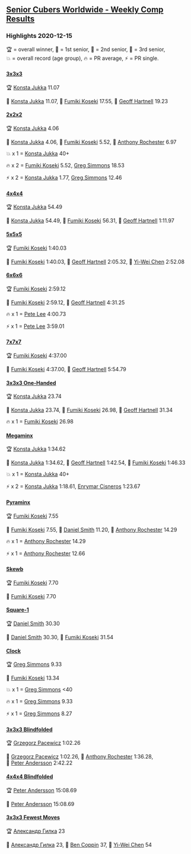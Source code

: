 <style>table {white-space: nowrap;}</style>

## [Senior Cubers Worldwide - Weekly Comp Results](/scw-comp/results/)
### Highlights 2020-12-15

<span style="white-space: nowrap;">🏆 = overall winner</span>, <span style="white-space: nowrap;">🥇 = 1st senior</span>, <span style="white-space: nowrap;">🥈 = 2nd senior</span>, <span style="white-space: nowrap;">🥉 = 3rd senior</span>, <span style="white-space: nowrap;">💥 = overall record (age group)</span>, <span style="white-space: nowrap;">🔥 = PR average</span>, <span style="white-space: nowrap;">⚡ = PR single</span>.

#### [3x3x3](333.md)

<span style="white-space: nowrap;">🏆 [Konsta Jukka](../../persons/konsta_jukka/333.md) 11.07</span>

<span style="white-space: nowrap;">🥇 [Konsta Jukka](../../persons/konsta_jukka/333.md) 11.07</span>, <span style="white-space: nowrap;">🥈 [Fumiki Koseki](../../persons/fumiki_koseki/333.md) 17.55</span>, <span style="white-space: nowrap;">🥉 [Geoff Hartnell](../../persons/geoff_hartnell/333.md) 19.23</span>

#### [2x2x2](222.md)

<span style="white-space: nowrap;">🏆 [Konsta Jukka](../../persons/konsta_jukka/222.md) 4.06</span>

<span style="white-space: nowrap;">🥇 [Konsta Jukka](../../persons/konsta_jukka/222.md) 4.06</span>, <span style="white-space: nowrap;">🥈 [Fumiki Koseki](../../persons/fumiki_koseki/222.md) 5.52</span>, <span style="white-space: nowrap;">🥉 [Anthony Rochester](../../persons/anthony_rochester/222.md) 6.97</span>

💥 x 1 = <span style="white-space: nowrap;">[Konsta Jukka](../../persons/konsta_jukka/222.md) 40+</span>

🔥 x 2 = <span style="white-space: nowrap;">[Fumiki Koseki](../../persons/fumiki_koseki/222.md) 5.52</span>, <span style="white-space: nowrap;">[Greg Simmons](../../persons/greg_simmons/222.md) 18.53</span>

⚡ x 2 = <span style="white-space: nowrap;">[Konsta Jukka](../../persons/konsta_jukka/222.md) 1.77</span>, <span style="white-space: nowrap;">[Greg Simmons](../../persons/greg_simmons/222.md) 12.46</span>

#### [4x4x4](444.md)

<span style="white-space: nowrap;">🏆 [Konsta Jukka](../../persons/konsta_jukka/444.md) 54.49</span>

<span style="white-space: nowrap;">🥇 [Konsta Jukka](../../persons/konsta_jukka/444.md) 54.49</span>, <span style="white-space: nowrap;">🥈 [Fumiki Koseki](../../persons/fumiki_koseki/444.md) 56.31</span>, <span style="white-space: nowrap;">🥉 [Geoff Hartnell](../../persons/geoff_hartnell/444.md) 1:11.97</span>

#### [5x5x5](555.md)

<span style="white-space: nowrap;">🏆 [Fumiki Koseki](../../persons/fumiki_koseki/555.md) 1:40.03</span>

<span style="white-space: nowrap;">🥇 [Fumiki Koseki](../../persons/fumiki_koseki/555.md) 1:40.03</span>, <span style="white-space: nowrap;">🥈 [Geoff Hartnell](../../persons/geoff_hartnell/555.md) 2:05.32</span>, <span style="white-space: nowrap;">🥉 [Yi-Wei Chen](../../persons/yi_wei_chen/555.md) 2:52.08</span>

#### [6x6x6](666.md)

<span style="white-space: nowrap;">🏆 [Fumiki Koseki](../../persons/fumiki_koseki/666.md) 2:59.12</span>

<span style="white-space: nowrap;">🥇 [Fumiki Koseki](../../persons/fumiki_koseki/666.md) 2:59.12</span>, <span style="white-space: nowrap;">🥈 [Geoff Hartnell](../../persons/geoff_hartnell/666.md) 4:31.25</span>

🔥 x 1 = <span style="white-space: nowrap;">[Pete Lee](../../persons/pete_lee/666.md) 4:00.73</span>

⚡ x 1 = <span style="white-space: nowrap;">[Pete Lee](../../persons/pete_lee/666.md) 3:59.01</span>

#### [7x7x7](777.md)

<span style="white-space: nowrap;">🏆 [Fumiki Koseki](../../persons/fumiki_koseki/777.md) 4:37.00</span>

<span style="white-space: nowrap;">🥇 [Fumiki Koseki](../../persons/fumiki_koseki/777.md) 4:37.00</span>, <span style="white-space: nowrap;">🥈 [Geoff Hartnell](../../persons/geoff_hartnell/777.md) 5:54.79</span>

#### [3x3x3 One-Handed](333oh.md)

<span style="white-space: nowrap;">🏆 [Konsta Jukka](../../persons/konsta_jukka/333oh.md) 23.74</span>

<span style="white-space: nowrap;">🥇 [Konsta Jukka](../../persons/konsta_jukka/333oh.md) 23.74</span>, <span style="white-space: nowrap;">🥈 [Fumiki Koseki](../../persons/fumiki_koseki/333oh.md) 26.98</span>, <span style="white-space: nowrap;">🥉 [Geoff Hartnell](../../persons/geoff_hartnell/333oh.md) 31.34</span>

🔥 x 1 = <span style="white-space: nowrap;">[Fumiki Koseki](../../persons/fumiki_koseki/333oh.md) 26.98</span>

#### [Megaminx](minx.md)

<span style="white-space: nowrap;">🏆 [Konsta Jukka](../../persons/konsta_jukka/minx.md) 1:34.62</span>

<span style="white-space: nowrap;">🥇 [Konsta Jukka](../../persons/konsta_jukka/minx.md) 1:34.62</span>, <span style="white-space: nowrap;">🥈 [Geoff Hartnell](../../persons/geoff_hartnell/minx.md) 1:42.54</span>, <span style="white-space: nowrap;">🥉 [Fumiki Koseki](../../persons/fumiki_koseki/minx.md) 1:46.33</span>

💥 x 1 = <span style="white-space: nowrap;">[Konsta Jukka](../../persons/konsta_jukka/minx.md) 40+</span>

⚡ x 2 = <span style="white-space: nowrap;">[Konsta Jukka](../../persons/konsta_jukka/minx.md) 1:18.61</span>, <span style="white-space: nowrap;">[Enrymar Cisneros](../../persons/enrymar_cisneros/minx.md) 1:23.67</span>

#### [Pyraminx](pyram.md)

<span style="white-space: nowrap;">🏆 [Fumiki Koseki](../../persons/fumiki_koseki/pyram.md) 7.55</span>

<span style="white-space: nowrap;">🥇 [Fumiki Koseki](../../persons/fumiki_koseki/pyram.md) 7.55</span>, <span style="white-space: nowrap;">🥈 [Daniel Smith](../../persons/daniel_smith/pyram.md) 11.20</span>, <span style="white-space: nowrap;">🥉 [Anthony Rochester](../../persons/anthony_rochester/pyram.md) 14.29</span>

🔥 x 1 = <span style="white-space: nowrap;">[Anthony Rochester](../../persons/anthony_rochester/pyram.md) 14.29</span>

⚡ x 1 = <span style="white-space: nowrap;">[Anthony Rochester](../../persons/anthony_rochester/pyram.md) 12.66</span>

#### [Skewb](skewb.md)

<span style="white-space: nowrap;">🏆 [Fumiki Koseki](../../persons/fumiki_koseki/skewb.md) 7.70</span>

<span style="white-space: nowrap;">🥇 [Fumiki Koseki](../../persons/fumiki_koseki/skewb.md) 7.70</span>

#### [Square-1](sq1.md)

<span style="white-space: nowrap;">🏆 [Daniel Smith](../../persons/daniel_smith/sq1.md) 30.30</span>

<span style="white-space: nowrap;">🥇 [Daniel Smith](../../persons/daniel_smith/sq1.md) 30.30</span>, <span style="white-space: nowrap;">🥈 [Fumiki Koseki](../../persons/fumiki_koseki/sq1.md) 31.54</span>

#### [Clock](clock.md)

<span style="white-space: nowrap;">🏆 [Greg Simmons](../../persons/greg_simmons/clock.md) 9.33</span>

<span style="white-space: nowrap;">🥇 [Fumiki Koseki](../../persons/fumiki_koseki/clock.md) 13.34</span>

💥 x 1 = <span style="white-space: nowrap;">[Greg Simmons](../../persons/greg_simmons/clock.md) <40</span>

🔥 x 1 = <span style="white-space: nowrap;">[Greg Simmons](../../persons/greg_simmons/clock.md) 9.33</span>

⚡ x 1 = <span style="white-space: nowrap;">[Greg Simmons](../../persons/greg_simmons/clock.md) 8.27</span>

#### [3x3x3 Blindfolded](333bf.md)

<span style="white-space: nowrap;">🏆 [Grzegorz Pacewicz](../../persons/grzegorz_pacewicz/333bf.md) 1:02.26</span>

<span style="white-space: nowrap;">🥇 [Grzegorz Pacewicz](../../persons/grzegorz_pacewicz/333bf.md) 1:02.26</span>, <span style="white-space: nowrap;">🥈 [Anthony Rochester](../../persons/anthony_rochester/333bf.md) 1:36.28</span>, <span style="white-space: nowrap;">🥉 [Peter Andersson](../../persons/peter_andersson/333bf.md) 2:42.22</span>

#### [4x4x4 Blindfolded](444bf.md)

<span style="white-space: nowrap;">🏆 [Peter Andersson](../../persons/peter_andersson/444bf.md) 15:08.69</span>

<span style="white-space: nowrap;">🥇 [Peter Andersson](../../persons/peter_andersson/444bf.md) 15:08.69</span>

#### [3x3x3 Fewest Moves](333fm.md)

<span style="white-space: nowrap;">🏆 [Александр Гилка](../../persons/александр_гилка/333fm.md) 23</span>

<span style="white-space: nowrap;">🥇 [Александр Гилка](../../persons/александр_гилка/333fm.md) 23</span>, <span style="white-space: nowrap;">🥈 [Ben Coppin](../../persons/ben_coppin/333fm.md) 37</span>, <span style="white-space: nowrap;">🥉 [Yi-Wei Chen](../../persons/yi_wei_chen/333fm.md) 54</span>


<!-- Global site tag (gtag.js) - Google Analytics -->
<script async src="https://www.googletagmanager.com/gtag/js?id=UA-86348435-3"></script>
<script>window.dataLayer = window.dataLayer || []; function gtag() {dataLayer.push(arguments);} gtag('js', new Date()); gtag('config', 'UA-86348435-3');</script>
